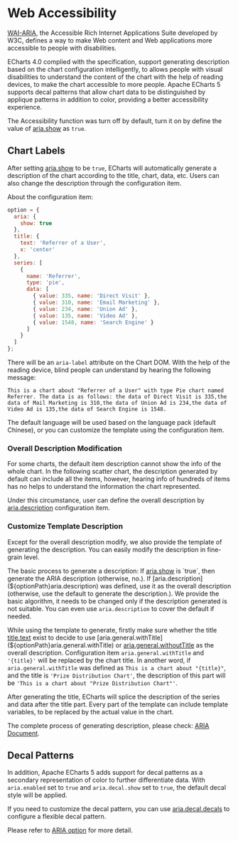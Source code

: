# Web Accessibility

[WAI-ARIA](https://www.w3.org/WAI/intro/aria), the Accessible Rich Internet Applications Suite developed by W3C, defines a way to make Web content and Web applications more accessible to people with disabilities.

ECharts 4.0 complied with the specification, support generating description based on the chart configuration intelligently, to allows people with visual disabilities to understand the content of the chart with the help of reading devices, to make the chart accessible to more people. Apache ECharts 5 supports decal patterns that allow chart data to be distinguished by applique patterns in addition to color, providing a better accessibility experience.

The Accessibility function was turn off by default, turn it on by define the value of [aria.show](${optionPath}aria.show) as `true`.

## Chart Labels

After setting [aria.show](${optionPath}aria.show) to be `true`, ECharts will automatically generate a description of the chart according to the title, chart, data, etc. Users can also change the description through the configuration item.

About the configuration item:

```js
option = {
  aria: {
    show: true
  },
  title: {
    text: 'Referrer of a User',
    x: 'center'
  },
  series: [
    {
      name: 'Referrer',
      type: 'pie',
      data: [
        { value: 335, name: 'Direct Visit' },
        { value: 310, name: 'Email Marketing' },
        { value: 234, name: 'Union Ad' },
        { value: 135, name: 'Video Ad' },
        { value: 1548, name: 'Search Engine' }
      ]
    }
  ]
};
```

<md-example src="doc-example/aria-pie"></md-example>

There will be an `aria-label` attribute on the Chart DOM. With the help of the reading device, blind people can understand by hearing the following message:

```
This is a chart about "Referrer of a User" with type Pie chart named Referrer. The data is as follows: the data of Direct Visit is 335,the data of Mail Marketing is 310,the data of Union Ad is 234,the data of Video Ad is 135,the data of Search Engine is 1548.
```

The default language will be used based on the language pack (default Chinese), or you can customize the template using the configuration item.

### Overall Description Modification

For some charts, the default item description cannot show the info of the whole chart. In the following scatter chart, the description generated by default can include all the items, however, hearing info of hundreds of items has no helps to understand the information the chart represented.

Under this circumstance, user can define the overall description by [aria.description](${optionPath}aria.description) configuration item.

### Customize Template Description

Except for the overall description modify, we also provide the template of generating the description. You can easily modify the description in fine-grain level.

The basic process to generate a description: If [aria.show](${optionPath}aria.show) is `true`, then generate the ARIA description (otherwise, no.). If [aria.description](${optionPath}aria.description) was defined, use it as the overall description (otherwise, use the default to generate the description.). We provide the basic algorithm, it needs to be changed only if the description generated is not suitable. You can even use `aria.description` to cover the default if needed.

While using the template to generate, firstly make sure whether the title [title.text](${optionPath}title.text) exist to decide to use [aria.general.withTitle](${optionPath}aria.general.withTitle) or [aria.general.withoutTitle](${optionPath}aria.general.withoutTitle) as the overall description. Configuration item `aria.general.withTitle` and `'{title}'` will be replaced by the chart title. In another word, if `aria.general.withTitle` was defined as `This is a chart about "{title}"`, and the title is `'Prize Distribution Chart'`, the description of this part will be `'This is a chart about "Prize Distribution Chart"'`.

After generating the title, ECharts will splice the description of the series and data after the title part. Every part of the template can include template variables, to be replaced by the actual value in the chart.

The complete process of generating description, please check: [ARIA Document](${optionPath}aria.label).

## Decal Patterns

In addition, Apache ECharts 5 adds support for decal patterns as a secondary representation of color to further differentiate data. With `aria.enabled` set to `true` and `aria.decal.show` set to `true`, the default decal style will be applied.

<md-example src="doc-example/aria-decal-simple"></md-example>

If you need to customize the decal pattern, you can use [aria.decal.decals](${optionPath}aria.decal.decals) to configure a flexible decal pattern.

Please refer to [ARIA option](${optionPath}aria.decal) for more detail.
